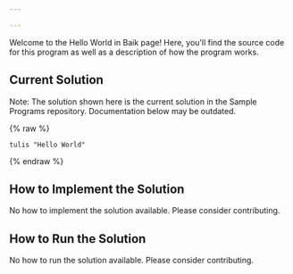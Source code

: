 ```yaml
---

---
```


Welcome to the Hello World in Baik page! Here, you'll find the source code for this program as well as a description of how the program works.

## Current Solution

Note: The solution shown here is the current solution in the Sample Programs repository. Documentation below may be outdated.

{% raw %}

```Baik
tulis "Hello World"
```

{% endraw %}

## How to Implement the Solution

No how to implement the solution available. Please consider contributing.

## How to Run the Solution

No how to run the solution available. Please consider contributing.